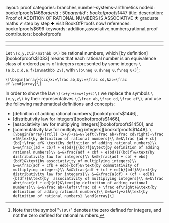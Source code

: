layout: proof
categories: branches,number-systems-arithmetics
nodeid: bookofproofs$1468
orderid: 50
parentid: bookofproofs$1447
title: 
description:  Proof of ADDITION OF RATIONAL NUMBERS IS ASSOCIATIVE &#9733; graduate maths &#10004; step by step &#10010; visit BookOfProofs now!
references: bookofproofs$696
keywords: addition,associative,numbers,rational,proof
contributors: bookofproofs

---


---

Let `\(x,y,z\in\mathbb Q\)` be rational numbers, which [by definition][bookofproofs$1033] means that each rational number is an equivalence class of ordered pairs of integers represented by some integers `\(a,b,c,d,e,f\in\mathbb Z\)`, with `\(b\neq 0,d\neq 0,f\neq 0\)`[^1]:

`\[\begin{array}{ccc}x:=\frac ab,&y:=\frac cd,&z:=\frac ef.\end{array}\]`

In order to show the law 
`\[(x+y)+z=x+(y+z)\]`
we replace the symbols `\(x,y,z\)` by their representatives `\(\frac ab,\frac cd,\frac ef\)`, and use the following mathematical definitions and concepts:
* [definition of adding rational numbers][bookofproofs$1446],
* [distributivity law for integers][bookofproofs$1466],
* [associativity law for multiplying integers][bookofproofs$1450], and
* [commutativity law for multiplying integers][bookofproofs$1448].
`\[\begin{array}{rcll}
(x+y)+z&=&\left(\frac ab+\frac cd\right)+\frac ef&\text{by definition of rational numbers}\\
&=&\frac {ad + cb}{bd}+\frac ef& \text{by definition of adding rational numbers}\\
&=&\frac{(ad + cb)f + e(bd)}{(bd)f}&\text{by definition of adding rational numbers}\\
&=&\frac{adf + cbf + e(bd)}{(bd)f}&\text{by distributivity law for integers}\\
&=&\frac{adf + cbf + ebd}{bdf}&\text{by associativity of multiplying integers}\\
&=&\frac{adf + cfb + edb}{bdf}&\text{by commutativity of multiplying integers}\\
&=&\frac{adf + (cf + ed)b}{bdf}&\text{by distributivity law for integers}\\
&=&\frac{a(df) + (cf + ed)b}{b(df)}&\text{by  associativity of multiplying integers}\\
&=&\frac ab+\frac{cf + ed}{df}&\text{by definition of adding rational numbers}\\
&=&\frac ab+\left(\frac cd + \frac ef\right)&\text{by definition of adding rational numbers}\\
&=&x+(y+z)&\text{by definition of rational numbers}
\end{array}\]`

[^1]: Note that the symbol "`\(0\)`" denotes the zero defined for integers, and not the zero defined for rational numbers.
